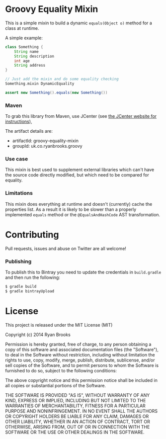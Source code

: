 # Groovy Equality Mixin

This is a simple mixin to build a dynamic `equals(Object o)` method for a class at runtime.

A simple example:
```groovy
class Something {
	String name
	String description
	int age
	String address
}

// Just add the mixin and do some equality checking
Something.mixin DynamicEquality

assert new Something().equals(new Something())
```

### Maven

To grab this library from Maven, use JCenter (see [the JCenter website for instructions](https://bintray.com/bintray/jcenter#)),

The artifact details are:

* artifactId: groovy-equality-mixin
* groupId: uk.co.ryanbrooks.groovy


### Use case

This mixin is best used to supplement external libraries which can't have the source code directly modified, but which need to be compared for equality.

### Limitations

This mixin does everything at runtime and doesn't (currently) cache the properties list. As a result it is likely to be slower than a properly implemented `equals` method or the `@EqualsAndHashCode` AST transformation.

# Contributing

Pull requests, issues and abuse on Twitter are all welcome!

### Publishing
To publish this to Bintray you need to update the credentials in `build.gradle` and then run the following:

```bash
$ gradle build
$ gradle bintrayUpload
```

# License

This project is released under the MIT License (MIT)

Copyright (c) 2014 Ryan Brooks

Permission is hereby granted, free of charge, to any person obtaining a copy
of this software and associated documentation files (the "Software"), to deal
in the Software without restriction, including without limitation the rights
to use, copy, modify, merge, publish, distribute, sublicense, and/or sell
copies of the Software, and to permit persons to whom the Software is
furnished to do so, subject to the following conditions:

The above copyright notice and this permission notice shall be included in
all copies or substantial portions of the Software.

THE SOFTWARE IS PROVIDED "AS IS", WITHOUT WARRANTY OF ANY KIND, EXPRESS OR
IMPLIED, INCLUDING BUT NOT LIMITED TO THE WARRANTIES OF MERCHANTABILITY,
FITNESS FOR A PARTICULAR PURPOSE AND NONINFRINGEMENT. IN NO EVENT SHALL THE
AUTHORS OR COPYRIGHT HOLDERS BE LIABLE FOR ANY CLAIM, DAMAGES OR OTHER
LIABILITY, WHETHER IN AN ACTION OF CONTRACT, TORT OR OTHERWISE, ARISING FROM,
OUT OF OR IN CONNECTION WITH THE SOFTWARE OR THE USE OR OTHER DEALINGS IN
THE SOFTWARE.
